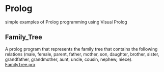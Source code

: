 # Prolog
 
 simple examples of Prolog programming using Visual Prolog
 
 
 ## Family_Tree
 
A prolog program that represents the family tree that contains the following relations 
(male, female,
parent, father, mother, son, daughter, brother, sister,
grandfather, grandmother, aunt, uncle, cousin, nephew, niece).
[FamilyTree.pro](https://github.com/saraatq/Prolog/blob/main/FamilyTree.pro)

